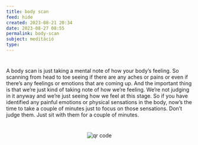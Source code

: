 ```yaml
---
title: body scan
feed: hide
created: 2023-08-21 20:34
date: 2023-08-27 08:55
permalink: body-scan
subject: meditáció
type: 
---
```

#
A body scan is just taking a mental note of how your body’s feeling. So scanning from head to toe seeing if there are any aches or pains or even if there’s any feelings or emotions that are coming up. And the important thing is that we’re just kind of taking note of how we’re feeling. We’re not judging in it anyway and we’re just seeing how we feel at this stage. So if you have identified any painful emotions or physical sensations in the body, now’s the time to take a couple of minutes just to focus on those sensations. Don’t judge them. Just sit with them for a couple of minutes.


#
<p style="text-align: center;"><img src="https://chart.googleapis.com/chart?cht=qr&chl=https://notes.andrasdenes.com/body-scan&chs=180x180&choe=UTF-8&chld=L|2" alt="qr code"></p>

